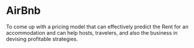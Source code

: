  # AirBnb


To come up with a pricing model that can effectively predict the Rent for an accommodation and can help hosts, travelers, and also the business in devising profitable strategies.

